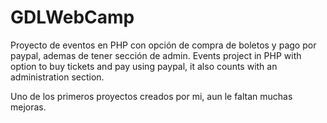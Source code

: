 # GDLWebCamp
Proyecto de eventos en PHP con opción de compra de boletos y pago por paypal, ademas de tener sección de admin. 
Events project in PHP with option to buy tickets and pay using paypal, it also counts with an administration section.

Uno de los primeros proyectos creados por mi, aun le faltan muchas mejoras.
